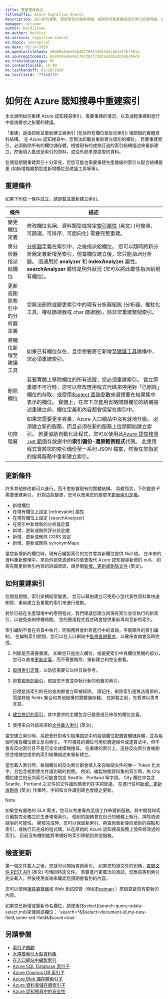 ```yaml
---
title: 重建搜尋索引
titleSuffix: Azure Cognitive Search
description: 加入新的專案、更新現有的專案或檔，或刪除完整重建或部分索引的過時檔，以重新整理 Azure 認知搜尋索引。
manager: nitinme
author: HeidiSteen
ms.author: heidist
ms.service: cognitive-search
ms.topic: conceptual
ms.date: 02/14/2020
ms.openlocfilehash: 58b60a0eee8ab407709f33911d3c6b13ffbf301a
ms.sourcegitcommit: 0a9419aeba64170c302f7201acdd513bb4b346c8
ms.translationtype: MT
ms.contentlocale: zh-TW
ms.lasthandoff: 02/20/2020
ms.locfileid: "77498370"
---
```

# <a name="how-to-rebuild-an-index-in-azure-cognitive-search"></a>如何在 Azure 認知搜尋中重建索引

本文說明如何重建 Azure 認知搜尋索引、需要重建的情況，以及減輕重建對進行中查詢要求之影響的建議。

「重建」是指卸除並重新建立與索引 (包括所有欄位型反向索引) 相關聯的實體資料結構。 在 Azure 認知搜尋中，您無法卸載並重新建立個別的欄位。 若要重建索引，必須刪除所有的欄位儲存體，根據現有的或修訂過的索引結構描述來重新建立，然後填入推送至索引的資料，或從外部來源提取的資料。 

在開發期間重建索引十分常見，但您可能也需要重建生產層級的索引以配合結構變更 (如新增複雜類型或新增欄位至建議工具等等)。

## <a name="rebuild-conditions"></a>重建條件

如果下列任一條件成立，請卸載並重新建立索引。 

| 條件 | 描述 |
|-----------|-------------|
| 變更欄位定義 | 修改欄位名稱、資料類型或特定[索引屬性](https://docs.microsoft.com/rest/api/searchservice/create-index) \(英文\) (可搜尋、可篩選、可排序、可面向化) 需要完整重建。 |
| 將分析器指派給欄位 | [分析器](search-analyzers.md)定義在索引中，之後指派給欄位。 您可以隨時將新分析器定義新增至索引，但當欄位建立後，您只能*指派*分析器。 這適用於 **analyzer** 和 **indexAnalyzer** 屬性。 **searchAnalyzer** 屬性是例外狀況 (您可以將此屬性指派給現有欄位)。 |
| 更新或刪除索引中的分析器定義 | 您無法刪除或變更索引中的現有分析器組態 (分析器、權杖化工具、權杖篩選器或 char 篩選器)，除非您重建整個索引。 |
| 將欄位新增至建議工具 | 如果已有欄位存在，且您想要將它新增至[建議工具](index-add-suggesters.md)建構中，您必須重建索引。 |
| 刪除欄位 | 若要實體上移除欄位的所有追蹤，您必須重建索引。 當立即重建不可行時，您可以修改應用程式代碼來停用對「已刪除」欄位的存取，或使用[$select 查詢參數](search-query-odata-select.md)來選擇要在結果集中表示的欄位。 實體上，在您下次套用省略問題欄位的結構描述重建之前，欄位定義和內容都會保留在索引中。 |
| 切換階層 | 如果您需要更多容量，Azure 入口網站中沒有就地升級。 必須建立新的服務，而且必須在新的服務上從頭開始建立索引。 若要協助自動化此程式，您可以使用此[Azure 認知搜尋 .net 範例](https://github.com/Azure-Samples/azure-search-dotnet-samples)存放庫中的**索引備份-還原範例程式**代碼。 此應用程式會將您的索引備份至一系列 JSON 檔案，然後在您指定的搜尋服務中重新建立索引。|

## <a name="update-conditions"></a>更新條件

許多其他修改都可以進行，而不會影響現有的實體結構。 具體而言，下列變更*不*需要重建索引。 針對這些變更，您可以使用您的變更來[更新索引定義](https://docs.microsoft.com/rest/api/searchservice/update-index)。

+ 新增欄位
+ 在現有欄位上設定 [retrievable] 屬性
+ 在現有欄位上設定 [searchAnalyzer]
+ 在索引中新增新的分析器定義
+ 新增、更新或刪除評分設定檔
+ 新增、更新或刪除 CORS 設定
+ 新增、更新或刪除 synonymMaps

當您新增新的欄位時，現有已編製索引的文件會為新欄位提供 Null 值。 在未來的資料重新整理中，來自外部來源資料的值會取代 Azure 認知搜尋新增的 null。 如需有關更新索引內容的詳細資訊，請參閱[新增、更新或刪除文件](https://docs.microsoft.com/rest/api/searchservice/addupdate-or-delete-documents) \(英文\)。

## <a name="how-to-rebuild-an-index"></a>如何重建索引

在開發期間，索引架構經常變更。 您可以藉由建立可使用小型代表性資料集快速刪除、重新建立及重載的索引來進行規劃。

對於已經在生產環境中的應用程式，我們建議您建立與現有索引並存執行的新索引，以避免查詢停機時間。 您的應用程式程式碼會提供重新導向至新的索引。

索引編制不會在背景中執行，而服務將會針對進行中的查詢，平衡額外的索引編制。 在編制索引期間，您可以在入口網站中[監視查詢要求](search-monitor-queries.md)，以確保查詢會及時完成。

1. 判斷是否需要重建。 如果您只是加入欄位，或變更索引中與欄位無關的部分，您可以直接[更新定義](https://docs.microsoft.com/rest/api/searchservice/update-index)，而不需要刪除、重新建立和完全重載。

1. [取得索引定義](https://docs.microsoft.com/rest/api/searchservice/get-index)，以防您需要它以供日後參考。

1. 卸載[現有的索引](https://docs.microsoft.com/rest/api/searchservice/delete-index)，假設您不會並存執行新的和舊的索引。 

   目標是該索引的任何查詢都會立即被卸除。 請記住，刪除索引是無法復原的，而是終結 fields 集合和其他結構的實體儲存體。 在卸載之前，先暫停以思考含意。 

1. [建立修訂的索引](https://docs.microsoft.com/rest/api/searchservice/create-index)，其中要求的主體包含已變更或已修改的欄位定義。

1. 使用來自外部來源的[文件載入索引](https://docs.microsoft.com/rest/api/searchservice/addupdate-or-delete-documents) \(英文\)。

當您建立索引時，系統會針對索引結構描述中的每個欄位配置實體儲存體，並為每個可搜尋欄位建立反向索引。 不可搜尋的欄位可用於篩選條件或運算式中，但不會有反向索引且不是可全文或模糊搜尋。 在重建的索引上，這些反向索引會被刪除並根據您提供的索引結構描述來重新建立。

當您載入索引時，每個欄位的反向索引都會填入來自每個文件的唯一 Token 化文字，且包含相對應文件識別碼的對應。 例如，編製旅館資料集的索引時，為 City 欄位建立的反向索引可能會包含 Seattle、Portland 等字詞。 City 欄位中包含 Seattle、Portland 之文件的文件識別碼會列在字詞旁邊。 在進行任何[新增、更新或刪除](https://docs.microsoft.com/rest/api/searchservice/addupdate-or-delete-documents) \(英文\) 作業時，字詞和文件識別碼也會隨之更新。

> [!NOTE]
> 如果您有嚴格的 SLA 需求，您可以考慮專為這項工作佈建新服務，其中開發和索引編製完全獨立於生產環境索引。 個別的服務會在自己的硬體上執行，排除資源競爭的可能性。 開發完成時，您可以保留新索引、將查詢重新導向至新的端點和索引，或執行已完成的程式碼，以在原始的 Azure 認知搜尋服務上發佈修改過的索引。 目前沒有機制能將準備好的索引移動到其他服務。

## <a name="check-for-updates"></a>檢查更新

第一個文件載入之後，您就可以開始查詢索引。 如果您知道文件的別碼，[查閱文件 REST API](https://docs.microsoft.com/rest/api/searchservice/lookup-document) \(英文\) 可傳回特定文件。 若要進行更廣泛的測試，您應該等到索引完全載入，然後使用查詢來確認您預期會看到的內容。

您可以使用[搜尋瀏覽器](search-explorer.md)或 Web 測試控管（例如[Postman](search-get-started-postman.md) ）來檢查是否有更新的內容。

如果您已新增或重新命名欄位，請使用[$select](search-query-odata-select.md)來傳回該欄位： `search=*&$select=document-id,my-new-field,some-old-field&$count=true`

## <a name="see-also"></a>另請參閱

+ [索引子概觀](search-indexer-overview.md)
+ [大規模索引大型資料集](search-howto-large-index.md)
+ [在入口網站中編製索引](search-import-data-portal.md)
+ [Azure SQL Database 索引子](search-howto-connecting-azure-sql-database-to-azure-search-using-indexers.md)
+ [Azure Cosmos DB 索引子](search-howto-index-cosmosdb.md)
+ [Azure Blob 儲存體索引子](search-howto-indexing-azure-blob-storage.md)
+ [Azure 資料表儲存體索引子](search-howto-indexing-azure-tables.md)
+ [Azure 認知搜尋中的安全性](search-security-overview.md)
